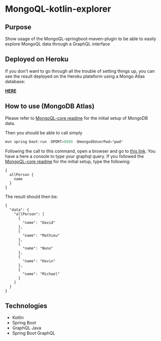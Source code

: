 # MongoQL-kotlin-explorer

## Purpose
Show usage of the MongoQL-springboot-maven-plugin to be able to easily explore MongoQL data through a GraphQL interface

## Deployed on Heroku
If you don't want to go through all the trouble of setting things up, you can see the result deployed on the Heroku plateform using a Mongo Atlas database:

**[HERE](https://mongoql-kotlin-explorer.herokuapp.com/graphiql)**

## How to use (MongoDB Atlas)
Please refer to [MongoQL-core readme](https://github.com/Hellorin/MongoQL-core) for the initial setup of MongoDB data.

Then you should be able to call simply
```java
mvn spring-boot:run -DPORT=8080 -DmongodbUserPwd=*pwd*
```
Following the call to this command, open a browser and go to [this link](http://localhost:8080/graphiql). You have a here a console to type your graphql query. If you followed the [MongoQL-core readme](https://github.com/Hellorin/MongoQL-core) for the initial setup, type the following:
```
{
  allPerson {
    name
  }
}
```
The result should then be:
```
{
  "data": {
    "allPerson": [
      {
        "name": "David"
      },
      {
        "name": "Mathieu"
      },
      {
        "name": "Nuno"
      },
      {
        "name": "Kevin"
      },
      {
        "name": "Michael"
      }
    ]
  }
}
```

## Technologies
- Kotlin
- Spring Boot
- GraphQL Java
- Spring Boot GraphQL

